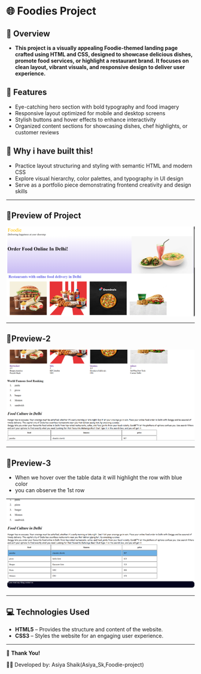 # 🌐 Foodies Project

## 📌 **Overview**

- **This project is a visually appealing Foodie-themed landing page crafted using HTML and CSS, designed to showcase delicious dishes, promote food services, or highlight a restaurant brand. It focuses on clean layout, vibrant visuals, and responsive design to deliver user experience.**

## 🚀 **Features**
- Eye-catching hero section with bold typography and food imagery
- Responsive layout optimized for mobile and desktop screens
- Stylish buttons and hover effects to enhance interactivity
- Organized content sections for showcasing dishes, chef highlights, or customer reviews

## 🔑 Why i have built this!

- Practice layout structuring and styling with semantic HTML and modern CSS
- Explore visual hierarchy, color palettes, and typography in UI design
- Serve as a portfolio piece demonstrating frontend creativity and design skills


---


## 📸Preview of Project

![Project view](https://github.com/bhavani-mhrl/foodie-project/blob/525dd7bd92398b1fe00bb07ef1b48e44e93d76c1/Screenshot%202025-09-24%20104222.png)

---

## 📸Preview-2

![Project view](https://github.com/bhavani-mhrl/foodie-project/blob/3032d404e324e0b36bb813a19984396bb7421e1b/Screenshot%202025-09-24%20104240.png)

---

## 📸Preview-3

- When we hover over the table data it will highlight the row with blue color
- you can observe the 1st row


![Project view](https://github.com/bhavani-mhrl/foodie-project/blob/732d1af1306a198010203d7543e1f48d4c53d278/Screenshot%202025-09-24%20104255.png)

---

## 💻 Technologies Used

- **HTML5** – Provides the structure and content of the website.
- **CSS3** – Styles the website for an engaging user experience.
---


🙌 **Thank You!**

👩‍💻 Developed by: Asiya Shaik(Asiya_Sk,Foodie-project)
